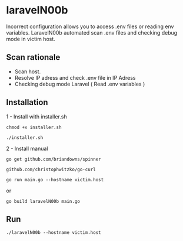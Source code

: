 # laravelN00b
Incorrect configuration allows you to access .env files or reading env variables. LaravelN00b automated scan .env files and checking debug mode in victim host.

## Scan rationale
- Scan host.
- Resolve IP adress and check .env file in IP Adress
- Checking debug mode Laravel ( Read .env variables )

## Installation

1 - Install with installer.sh

`chmod +x installer.sh`

`./installer.sh`

2 - Install manual

`go get github.com/briandowns/spinner`

`github.com/christophwitzko/go-curl`

`go run main.go --hostname victim.host`

or 

`go build laravelN00b main.go`

## Run

`./laravelN00b --hostname victim.host `

